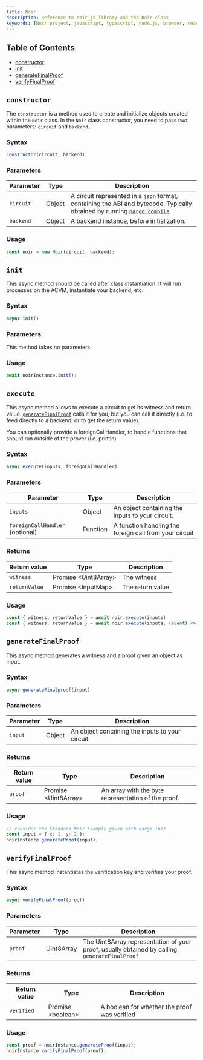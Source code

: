 ```yaml
---
title: Noir
description: Reference to noir_js library and the Noir class
keywords: [Noir project, javascript, typescript, node.js, browser, react, class, reference]
---
```


## Table of Contents

- [constructor](#constructor)
- [init](#init)
- [generateFinalProof](#generatefinalproof)
- [verifyFinalProof](#verifyfinalproof)

## `constructor`

The `constructor` is a method used to create and initialize objects created within the `Noir` class. In the `Noir` class constructor, you need to pass two parameters: `circuit` and `backend`.

### Syntax

```js
constructor(circuit, backend);
```

### Parameters

| Parameter | Type   | Description                                                                                                                                            |
| --------- | ------ | ------------------------------------------------------------------------------------------------------------------------------------------------------ |
| `circuit` | Object | A circuit represented in a `json` format, containing the ABI and bytecode. Typically obtained by running [`nargo compile`](../../nargo/01_commands.md) |
| `backend` | Object | A backend instance, before initialization.                                                                                                             |

### Usage

```js
const noir = new Noir(circuit, backend);
```

## `init`

This async method should be called after class instantiation. It will run processes on the ACVM, instantiate your backend, etc.

### Syntax

```js
async init()
```

### Parameters

This method takes no parameters

### Usage

```js
await noirInstance.init();
```

## `execute`

This async method allows to execute a circuit to get its witness and return value. [`generateFinalProof`](#generatefinalproof) calls it for you, but you can call it directly (i.e. to feed directly to a backend, or to get the return value).

You can optionally provide a foreignCallHandler, to handle functions that should run outside of the prover (i.e. println)

### Syntax

```js
async execute(inputs, foreignCallHandler)
```

### Parameters

| Parameter | Type   | Description                                      |
| --------- | ------ | ------------------------------------------------ |
| `inputs`   | Object | An object containing the inputs to your circuit. |
| `foreignCallHandler` (optional) | Function | A function handling the foreign call from your circuit |

### Returns

| Return value | Type                  | Description                                         |
| ------------ | --------------------- | --------------------------------------------------- |
| `witness`      | Promise <Uint8Array\> | The witness |
| `returnValue`      | Promise <InputMap\> | The return value  |

### Usage

```js
const { witness, returnValue } = await noir.execute(inputs)
const { witness, returnValue } = await noir.execute(inputs, (event) => console.log(event))
```

## `generateFinalProof`

This async method generates a witness and a proof given an object as input.

### Syntax

```js
async generateFinalproof(input)
```

### Parameters

| Parameter | Type   | Description                                      |
| --------- | ------ | ------------------------------------------------ |
| `input`   | Object | An object containing the inputs to your circuit. |

### Returns

| Return value | Type                  | Description                                         |
| ------------ | --------------------- | --------------------------------------------------- |
| `proof`      | Promise <Uint8Array\> | An array with the byte representation of the proof. |

### Usage

```js
// consider the Standard Noir Example given with nargo init
const input = { x: 1, y: 2 };
noirInstance.generateProof(input);
```

## `verifyFinalProof`

This async method instantiates the verification key and verifies your proof.

### Syntax

```js
async verifyFinalProof(proof)
```

### Parameters

| Parameter | Type       | Description                                                                                   |
| --------- | ---------- | --------------------------------------------------------------------------------------------- |
| `proof`   | Uint8Array | The Uint8Array representation of your proof, usually obtained by calling `generateFinalProof` |

### Returns

| Return value | Type               | Description                                  |
| ------------ | ------------------ | -------------------------------------------- |
| `verified`   | Promise <boolean\> | A boolean for whether the proof was verified |

### Usage

```js
const proof = noirInstance.generateProof(input);
noirInstance.verifyFinalProof(proof);
```
